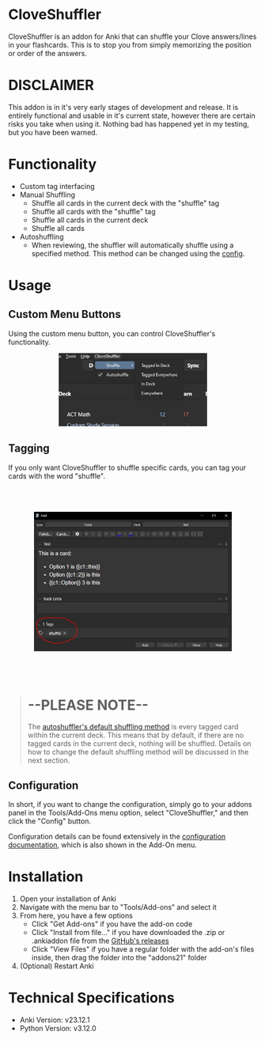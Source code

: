 # CloveShuffler
CloveShuffler is an addon for Anki that can shuffle your Clove answers/lines in your flashcards. This is to stop you from simply memorizing the position or order of the answers.

# DISCLAIMER
This addon is in it's very early stages of development and release. It is entirely functional and usable in it's current state, however there are certain risks you take when using it. Nothing bad has happened yet in my testing, but you have been warned.

# Functionality
* Custom tag interfacing
* Manual Shuffling
    * Shuffle all cards in the current deck with the "shuffle" tag
    * Shuffle all cards with the "shuffle" tag
    * Shuffle all cards in the current deck
    * Shuffle all cards
* Autoshuffling
    * When reviewing, the shuffler will automatically shuffle using a specified method. This method can be changed using the [config](#Configuration).

# Usage
## Custom Menu Buttons
Using the custom menu button, you can control CloveShuffler's functionality.

<p align="center">
    <img src='https://raw.githubusercontent.com/m-riley04/CloveShuffler/main/assets/menubar.JPG' width='300'>
</p>

## Tagging
If you only want CloveShuffler to shuffle specific cards, you can tag your cards with the word "shuffle".
<p align="center">
    <img src='https://github.com/m-riley04/CloveShuffler/blob/main/assets/tag.JPG?raw=true' width='400' style="padding:50px">
</p>

> # --PLEASE NOTE--
> The [autoshuffler's default shuffling method](https://github.com/m-riley04/CloveShuffler/blob/main/config.md#autoshuffle_method) is every tagged card within the current deck. This means that by default, if there are no tagged cards in the current deck, nothing will be shuffled. Details on how to change the default shuffling method will be discussed in the next section.

## Configuration
In short, if you want to change the configuration, simply go to your addons panel in the Tools/Add-Ons menu option, select "CloveShuffler," and then click the "Config" button.

Configuration details can be found extensively in the [configuration documentation](https://github.com/m-riley04/CloveShuffler/blob/main/config.md), which is also shown in the Add-On menu.

# Installation
1. Open your installation of Anki
2. Navigate with the menu bar to "Tools/Add-ons" and select it
3. From here, you have a few options
    - Click "Get Add-ons" if you have the add-on code
    - Click "Install from file..." if you have downloaded the .zip or .ankiaddon file from the [GitHub's releases](https://github.com/m-riley04/CloveShuffler/releases)
    - Click "View Files" if you have a regular folder with the add-on's files inside, then drag the folder into the "addons21" folder
4. (Optional) Restart Anki

# Technical Specifications
* Anki Version:     v23.12.1
* Python Version:   v3.12.0